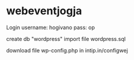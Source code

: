 # webeventjogja
Login 
username: hogivano 
pass: op

create db "wordpress"
import file wordpress.sql

download file wp-config.php in intip.in/configwej